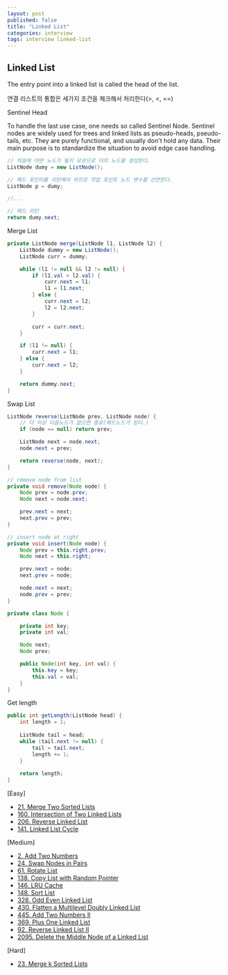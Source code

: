 ```yaml
---
layout: post
published: false
title: "Linked List"
categories: interview
tags: interview linked-list
---
```


## Linked List

The entry point into a linked list is called the head of the list.

연결 리스트의 통합은 세가지 조건을 체크해서 처리한다(>, <, ==)

Sentinel Head

To handle the last use case, one needs so called Sentinel Node. Sentinel nodes are widely used for trees and linked lists as pseudo-heads, pseudo-tails, etc. They are purely functional, and usually don't hold any data. Their main purpose is to standardize the situation to avoid edge case handling.

```java
// 처음에 어떤 노드가 될지 모르므로 더미 노드를 생성한다.
ListNode dumy = new ListNode();

// 헤드 포인터를 리턴해야 하므로 작업 포인트 노드 변수를 선언한다.
ListNode p = dumy;

//...

// 헤드 리턴
return dumy.next;
```

Merge List
```java
private ListNode merge(ListNode l1, ListNode l2) {
    ListNode dummy = new ListNode();
    ListNode curr = dummy;

    while (l1 != null && l2 != null) {
        if (l1.val < l2.val) {
            curr.next = l1;
            l1 = l1.next;
        } else {
            curr.next = l2;
            l2 = l2.next;
        }

        curr = curr.next;
    }

    if (l1 != null) {
        curr.next = l1;
    } else {
        curr.next = l2;
    }

    return dummy.next;
}
```

Swap List
```java
ListNode reverse(ListNode prev, ListNode node) {
    // 더 이상 다음노드가 없으면 종료(헤드노드가 된다.)
    if (node == null) return prev;

    ListNode next = node.next;
    node.next = prev;

    return reverse(node, next);
}
```


```java
// remove node from list
private void remove(Node node) {
    Node prev = node.prev;
    Node next = node.next;

    prev.next = next;
    next.prev = prev;
}

// insert node at right
private void insert(Node node) {
    Node prev = this.right.prev;
    Node next = this.right;

    prev.next = node;
    next.prev = node;

    node.next = next;
    node.prev = prev;
}

private class Node {

    private int key;
    private int val;

    Node next;
    Node prev;

    public Node(int key, int val) {
        this.key = key;
        this.val = val;
    }
}
```

Get length
```java
public int getLength(ListNode head) {
    int length = 1;
    
    ListNode tail = head;
    while (tail.next != null) {
        tail = tail.next;
        length += 1;
    }
    
    return length;
}
```
[Easy]
- [21. Merge Two Sorted Lists](/interview/2023/04/12/merge-two-sorted-lists/)
- [160. Intersection of Two Linked Lists](/interview/2023/04/26/intersection-of-two-linked-lists/)
- [206. Reverse Linked List](/interview/2023/04/26/reverse-linked-list/)
- [141. Linked List Cycle](/interview/2023/04/26/linked-list-cycle/)


[Medium]
- [2. Add Two Numbers](/interview/2023/04/09/add-two-numbers/)
- [24. Swap Nodes in Pairs](/interview/2023/04/26/swap-nodes-in-pairs/)
- [61. Rotate List](/interview/2023/04/26/rotate-list/)
- [138. Copy List with Random Pointer](/interview/2023/04/26/copy-list-with-random-pointer/)
- [146. LRU Cache](/interview/2023/04/26/lru-cache/)
- [148. Sort List](/interview/2023/04/26/sort-list/)
- [328. Odd Even Linked List](/interview/2023/04/26/odd-even-linked-list/)
- [430. Flatten a Multilevel Doubly Linked List](/interview/2023/04/26/flatten-a-multilevel-doubly-linked-list/)
- [445. Add Two Numbers II](/interview/2023/04/26/add-two-numbers-ii/)
- [369. Plus One Linked List](/interview/2023/04/26/plus-one-linked-list/)
- [92. Reverse Linked List II](/interview/2023/05/20/reverse-linked-list-ii.md)
- [2095. Delete the Middle Node of a Linked List](/interview/2023/05/27/linked-list-cycle/)

[Hard]
- [23. Merge k Sorted Lists](/interview/2023/04/26/merge-k-sorted-lists/)